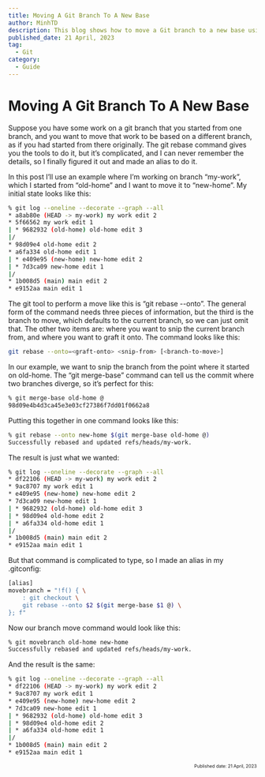 ```yaml
---
title: Moving A Git Branch To A New Base
author: MinhTD
description: This blog shows how to move a Git branch to a new base using the git rebase command. The post explains how to use the git rebase --onto command to specify the base branch to move the work to and the point at which to snip the branch. The tutorial provides an example, showing how to move a branch named my-work from its original base branch old-home to a new base branch new-home. It also includes an alias command to make the process easier to remember and execute.
published_date: 21 April, 2023 
tag: 
  - Git 
category:
  - Guide
---
```


# Moving A Git Branch To A New Base
 
Suppose you have some work on a git branch that you started from one branch, and you want to move that work to be based on a different branch, as if you had started from there originally. The git rebase command gives you the tools to do it, but it’s complicated, and I can never remember the details, so I finally figured it out and made an alias to do it.

In this post I’ll use an example where I’m working on branch “my-work”, which I started from “old-home” and I want to move it to “new-home”. My initial state looks like this:

```bash
% git log --oneline --decorate --graph --all
* a8ab80e (HEAD -> my-work) my work edit 2
* 5f66562 my work edit 1
| * 9682932 (old-home) old-home edit 3
|/
* 98d09e4 old-home edit 2
* a6fa334 old-home edit 1
| * e409e95 (new-home) new-home edit 2
| * 7d3ca09 new-home edit 1
|/
* 1b008d5 (main) main edit 2
* e9152aa main edit 1
```

The git tool to perform a move like this is “git rebase --onto”. The general form of the command needs three pieces of information, but the third is the branch to move, which defaults to the current branch, so we can just omit that. The other two items are: where you want to snip the current branch from, and where you want to graft it onto. The command looks like this:

```bash
git rebase --onto=<graft-onto> <snip-from> [<branch-to-move>]
```

In our example, we want to snip the branch from the point where it started on old-home. The “git merge-base” command can tell us the commit where two branches diverge, so it’s perfect for this:

```bash
% git merge-base old-home @
98d09e4b4d3ca45e3e03cf27386f7dd01f0662a8
```

Putting this together in one command looks like this:

```bash
% git rebase --onto new-home $(git merge-base old-home @)
Successfully rebased and updated refs/heads/my-work.
```

The result is just what we wanted:

```bash
% git log --oneline --decorate --graph --all
* df22106 (HEAD -> my-work) my work edit 2
* 9ac8707 my work edit 1
* e409e95 (new-home) new-home edit 2
* 7d3ca09 new-home edit 1
| * 9682932 (old-home) old-home edit 3
| * 98d09e4 old-home edit 2
| * a6fa334 old-home edit 1
|/
* 1b008d5 (main) main edit 2
* e9152aa main edit 1
```

But that command is complicated to type, so I made an alias in my .gitconfig:

```bash
[alias]
movebranch = "!f() { \
    : git checkout \
    git rebase --onto $2 $(git merge-base $1 @) \
}; f"
```

Now our branch move command would look like this:

```bash
% git movebranch old-home new-home
Successfully rebased and updated refs/heads/my-work.
```

And the result is the same:

```bash
% git log --oneline --decorate --graph --all
* df22106 (HEAD -> my-work) my work edit 2
* 9ac8707 my work edit 1
* e409e95 (new-home) new-home edit 2
* 7d3ca09 new-home edit 1
| * 9682932 (old-home) old-home edit 3
| * 98d09e4 old-home edit 2
| * a6fa334 old-home edit 1
|/
* 1b008d5 (main) main edit 2
* e9152aa main edit 1
```


<div style="text-align: right; font-size: xx-small;"> Published date: 21 April, 2023 </div>